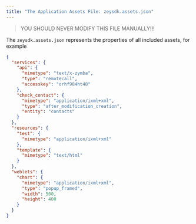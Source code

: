 ```yaml
---
title: "The Application Assets File: zeysdk.assets.json"
---
```


> YOU SHOULD NEVER MODIFY THIS FILE MANUALLY!!!

The `zeysdk.assets.json` represents the properties of all included assets, for example

```json
{
  "services": {
    "api": {
      "mimetype": "text/x-zymba",
      "type": "remotecall",
      "accesskey": "orhf984ht48"
    },
    "check_contact": {
      "mimetype": "application/ixml+xml",
      "type": "after_modification_creation",
      "entity": "contacts"
    }
  },
  "resources": {
    "test": {
      "mimetype": "application/ixml+xml"
    },
    "template": {
      "mimetype": "text/html"
    }
  },
  "weblets": {
    "chart": {
      "mimetype": "application/ixml+xml",
      "type": "popup_framed",
      "width": 500,
      "height": 400
    }
  }
}
```
